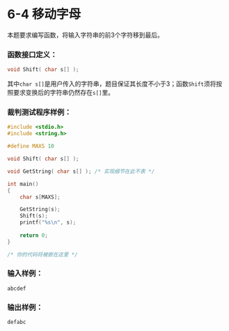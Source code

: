 # 6-4 移动字母

本题要求编写函数，将输入字符串的前3个字符移到最后。

### 函数接口定义：
```c++
void Shift( char s[] );
```
其中`char s[]`是用户传入的字符串，题目保证其长度不小于3；函数`Shift`须将按照要求变换后的字符串仍然存在`s[]`里。

### 裁判测试程序样例：
```c++
#include <stdio.h>
#include <string.h>

#define MAXS 10

void Shift( char s[] );

void GetString( char s[] ); /* 实现细节在此不表 */

int main()
{
    char s[MAXS];

    GetString(s);
    Shift(s);
    printf("%s\n", s);
	
    return 0; 
}

/* 你的代码将被嵌在这里 */
```

### 输入样例：
```in
abcdef

```

### 输出样例：
```out
defabc
```

